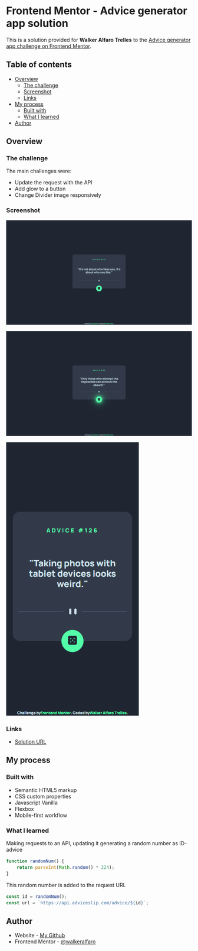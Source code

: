 # Frontend Mentor - Advice generator app solution

This is a solution provided for **Walker Alfaro Trelles** to the [Advice generator app challenge on Frontend Mentor](https://www.frontendmentor.io/challenges/advice-generator-app-QdUG-13db).

## Table of contents

- [Overview](#overview)
  - [The challenge](#the-challenge)
  - [Screenshot](#screenshot)
  - [Links](#links)
- [My process](#my-process)
  - [Built with](#built-with)
  - [What I learned](#what-i-learned)
- [Author](#author)

## Overview

### The challenge

The main challenges were:

- Update the request with the API 
- Add glow to a button 
- Change Divider image responsively

### Screenshot

![screenshot_advice](https://github.com/WalkerAlfaro/advice-generator-app-main/blob/main/screenshots/advice.png)

![screenshot_glow](https://github.com/WalkerAlfaro/advice-generator-app-main/blob/main/screenshots/glow.png)

![screenshot_phone](https://github.com/WalkerAlfaro/advice-generator-app-main/blob/main/screenshots/phone.png)

### Links

- [Solution URL](https://walkeralfaro.github.io/advice-generator-app-main/)

## My process

### Built with

- Semantic HTML5 markup
- CSS custom properties
- Javascript Vanilla
- Flexbox
- Mobile-first workflow

### What I learned

Making requests to an API, updating it generating a random number as ID-advice

```javascript
function randomNum() {
    return parseInt(Math.random() * 224);
}
```

This random number is added to the request URL

```javascript
const id = randomNum();
const url = `https://api.adviceslip.com/advice/${id}`;
```

## Author

- Website - [My Github](https://github.com/WalkerAlfaro)
- Frontend Mentor - [@walkeralfaro](https://www.frontendmentor.io/profile/WalkerAlfaro)
